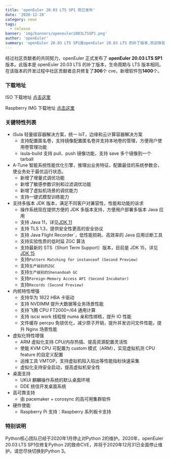 ```yaml
---
title: 'openEuler 20.03 LTS SP1 现已发布'
date: '2020-12-28'
category: news
tags:
  - release
banner: 'img/banners/openeuler2003LTSSP1.png'
author: 'openEuler'
summary: 'openEuler 20.03 LTS SP1是openEuler 20.03 LTS 的补丁版本,欢迎体验。'
---
```


经过社区贡献者的共同努力，openEuler 正式发布了 **openEuler 20.03 LTS SP1** 版本。此版本是 openEuler 20.03 LTS 的补丁版本，生命周期与 LTS 版本相同。在该版本的开发过程中社区贡献者总共修复了**306**个 cve，新增软件包**1400**个。

### 下载地址

ISO 下载地址 [点击这里](https://repo.openeuler.org/openEuler-20.03-LTS-SP1/ISO/)

Raspberry IMG 下载地址 [点击这里](https://repo.openeuler.org/openEuler-20.03-LTS-SP1/raspi_img/aarch64/)

### 关键特性列表

- iSula 轻量级容器解决方案，统一 IoT，边缘和云计算容器解决方案
  - 支持配置匿名卷，支持镜像配置匿名卷并支持本地卷的管理，方便用户使用卷管理功能
  - isula-build 支持 pull、push 镜像功能，支持 save 多个镜像到一个 tarball
- A-Tune 智能系统性能优化引擎，推理出业务特征，配置最佳的系统参数合，使业务处于最优运行状态。
  - 新增了增量式调优功能
  - 新增了敏感参数识别和过滤调优功能
  - 新增了虚拟机场景的调优能力
  - 支持一键式模型训练能力
- 支持多版本 JDK 版本，满足不同客户对兼容性，性能和功能的诉求
  - 操作系统现在提供方便的 JDK 多版本支持，方便用户部署多版本 Java 应用
  - 支持 Java 11，详见[JDK 11](http://openjdk.java.net/projects/jdk/11/)
  - 支持 TLS 1.3，提供安全性更高的安全协议
  - 支持 Java Flight Recorder`，低性能损耗、高效率的 Java 应用诊断工具
  - 支持实验性质的低时延 ZGC 算法
  - 支持最新的 STS（Short Term Support）版本，目前是 JDK 15，详见[JDK 15](http://openjdk.java.net/projects/jdk/15/)
  - 支持`Pattern Matching for instanceof (Second Preview)`
  - 支持`生产级别的ZGC`
  - 支持`生产级别的Shenandoah GC`
  - 支持`Foreign-Memory Access API (Second Incubator)`
  - 支持`Records (Second Preview)`
- 内核特性增强
  - 支持华为 1822 HBA 卡驱动
  - 支持 NVDIMM 提升大数据等业务场景性能
  - 支持飞腾 CPU FT2000+/64 通用计算
  - 支持 iscsi work 线程按 numa 亲和性绑核，提升 IO 性能
  - 文件缓存 percpu 免锁优化，减少原子开销，提升并发访问文件性能，提升 Nginx 场景性能
- 虚拟化特性增强
  - ARM 虚拟化支持 CPU/内存热插、提高资源配置灵活性
  - 使能 KVM CPU 可配置为 custom 模式（ARM），实现虚拟机测 CPU feature 的自定义配置
  - 运维工具 VMTOP，支持虚拟机陷入陷出等性能指标快速采集
  - 虚拟化支持安全启动，提高虚拟机安全性
- 桌面支持
  - UKUI 麒麟操作系统的默认桌面环境
  - DDE 统信开发桌面系统
- 高可靠支持
  - 由 pacemaker + corosync 的高可用集群软件
- 硬件使能
  - Raspberry Pi 支持：Raspberry 系列板卡支持

### 特别说明

<p>Python核心团队已经于2020年1月停止对Python 2的维护。2020年，openEuler 20.03 LTS SP1仅修复Python 2的致命CVE，并将于2020年12月31日全面停止维护。请您尽快切换到Python 3。</p>
